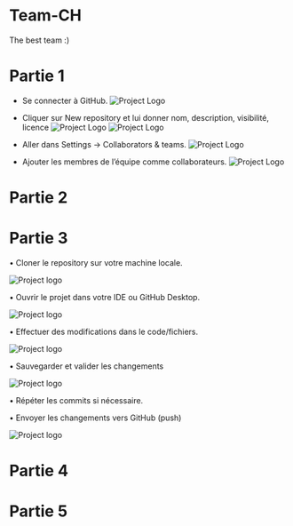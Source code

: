 # Team-CH
The best team :)


# Partie 1
- Se connecter à GitHub.
![Project Logo](SC-VAL/1e.jpg)

- Cliquer sur New repository et lui donner nom, description, visibilité, licence
![Project Logo](SC-VAL/1c.jpg)
![Project Logo](SC-VAL/1d.jpg)

- Aller dans Settings → Collaborators & teams.
![Project Logo](SC-VAL/1a.jpg)

- Ajouter les membres de l’équipe comme collaborateurs.
![Project Logo](SC-VAL/1b.jpg)

# Partie 2



# Partie 3
•	Cloner le repository sur votre machine locale.

![Project logo](SC-WILL/open-with-desktop.png)

•	Ouvrir le projet dans votre IDE ou GitHub Desktop.

![Project logo](SC-WILL/windows-file-menu.png)

•	Effectuer des modifications dans le code/fichiers.

![Project logo](SC-WILL/pycharm64_i2bKck3dnV.png)

•	Sauvegarder et valider les changements 

![Project logo](SC-WILL/pycharm64_NqwLhqWTzs.png)

•	Répéter les commits si nécessaire.

•	Envoyer les changements vers GitHub (push)

![Project logo](SC-WILL/pycharm64_v1BWaqSAcu.png)


# Partie 4



# Partie 5